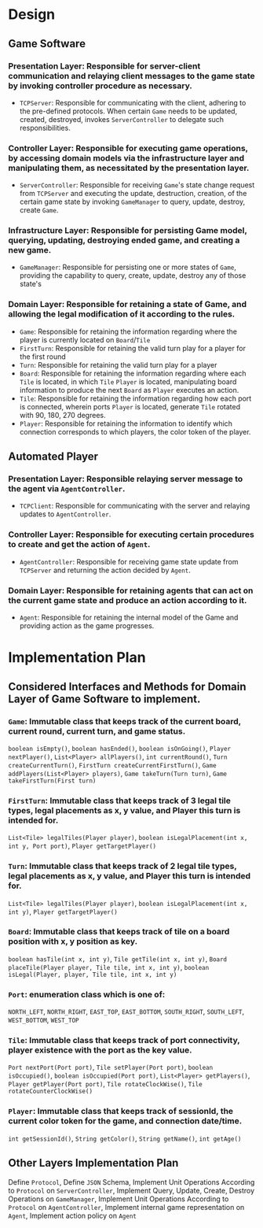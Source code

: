 # Design
## Game Software
### Presentation Layer: Responsible for server-client communication and relaying client messages to the game state by invoking controller procedure as necessary. 
- `TCPServer`: Responsible for communicating with the client, adhering to the pre-defined protocols. When certain `Game` needs to be updated, created, destroyed, invokes `ServerController` to delegate such responsibilities.
### Controller Layer: Responsible for executing game operations, by accessing domain models via the infrastructure layer and manipulating them, as necessitated by the presentation layer.
- `ServerController`: Responsible for receiving `Game`'s state change request from `TCPServer` and executing the update, destruction, creation, of the certain game state by invoking `GameManager` to query, update, destroy, create `Game`.
### Infrastructure Layer: Responsible for persisting Game model, querying, updating, destroying ended game, and creating a new game. 
- `GameManager`: Responsible for persisting one or more states of `Game`, providing the capability to query, create, update, destroy any of those state's
### Domain Layer: Responsible for retaining a state of Game, and allowing the legal modification of it according to the rules.
- `Game`: Responsible for retaining the information regarding where the player is currently located on `Board`/`Tile`
- `FirstTurn`: Responsible for retaining the valid turn play for a player for the first round
- `Turn`: Responsible for retaining the valid turn play for a player
- `Board`: Responsible for retaining the information regarding where each `Tile` is located, in which `Tile` `Player` is located, manipulating board information to produce the next `Board` as `Player` executes an action.
- `Tile`: Responsible for retaining the information regarding how each port is connected, wherein ports `Player` is located, generate `Tile` rotated with 90, 180, 270 degrees.
- `Player`: Responsible for retaining the information to identify which connection corresponds to which players, the color token of the player.
## Automated Player
### Presentation Layer: Responsible relaying server message to the agent via `AgentController`.
- `TCPClient`: Responsible for communicating with the server and relaying updates to `AgentController`.
### Controller Layer: Responsible for executing certain procedures to create and get the action of `Agent`.
- `AgentController`: Responsible for receiving game state update from `TCPServer` and returning the action decided by `Agent`.
### Domain Layer: Responsible for retaining agents that can act on the current game state and produce an action according to it.
- `Agent`: Responsible for retaining the internal model of the Game and providing action as the game progresses.
# Implementation Plan
## Considered Interfaces and Methods for Domain Layer of Game Software to implement.
### `Game`: Immutable class that keeps track of the current board, current round, current turn, and game status. 
`boolean isEmpty()`, `boolean hasEnded()`, `boolean isOnGoing()`, `Player nextPlayer()`, `List<Player> allPlayers()`, `int currentRound()`, `Turn createCurrentTurn()`, `FirstTurn createCurrentFirstTurn()`, `Game addPlayers(List<Player> players)`, `Game takeTurn(Turn turn)`, `Game takeFirstTurn(First turn)`
### `FirstTurn`: Immutable class that keeps track of 3 legal tile types, legal placements as x, y value, and  Player this turn is intended for.
`List<Tile> legalTiles(Player player)`, `boolean isLegalPlacement(int x, int y, Port port)`, `Player getTargetPlayer()`
### `Turn`: Immutable class that keeps track of 2 legal tile types, legal placements as x, y value, and Player this turn is intended for.
`List<Tile> legalTiles(Player player)`, `boolean isLegalPlacement(int x, int y)`, `Player getTargetPlayer()`
### `Board`: Immutable class that keeps track of tile on a board position with x, y position as key.
`boolean hasTile(int x, int y)`, `Tile getTile(int x, int y)`, `Board placeTile(Player player, Tile tile, int x, int y)`, `boolean isLegal(Player, player, Tile tile, int x, int y)`
### `Port`: enumeration class which is one of:
`NORTH_LEFT`, `NORTH_RIGHT`, `EAST_TOP`, `EAST_BOTTOM`, `SOUTH_RIGHT`, `SOUTH_LEFT`, `WEST_BOTTOM`, `WEST_TOP`
### `Tile`: Immutable class that keeps track of port connectivity, player existence with the port as the key value.
`Port nextPort(Port port)`, `Tile setPlayer(Port port)`, `boolean isOccupied()`, `boolean isOccupied(Port port)`, `List<Player> getPlayers()`, `Player getPlayer(Port port)`, `Tile rotateClockWise()`, `Tile rotateCounterClockWise()`
### `Player`: Immutable class that keeps track of sessionId, the current color token for the game, and connection date/time.
`int getSessionId()`, `String getColor()`, `String getName()`, `int getAge()`
## Other Layers Implementation Plan
Define `Protocol`, Define `JSON` Schema, Implement Unit Operations According to `Protocol` on `ServerController`, Implement Query, Update, Create, Destroy Operations on `GameManager`, Implement Unit Operations According to `Protocol` on `AgentController`, Implement internal game representation on `Agent`, Implement action policy on `Agent`